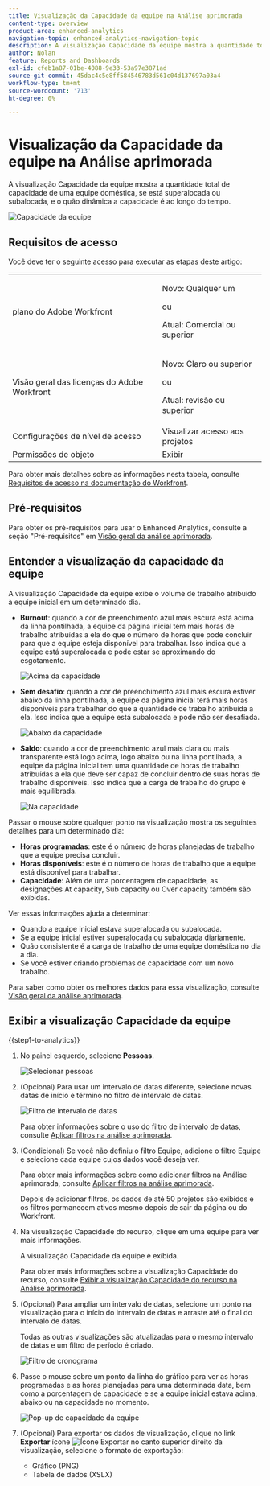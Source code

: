 ```yaml
---
title: Visualização da Capacidade da equipe na Análise aprimorada
content-type: overview
product-area: enhanced-analytics
navigation-topic: enhanced-analytics-navigation-topic
description: A visualização Capacidade da equipe mostra a quantidade total de capacidade de uma equipe doméstica, se está superalocada ou subalocada, e o quão dinâmica a capacidade é ao longo do tempo.
author: Nolan
feature: Reports and Dashboards
exl-id: cfeb1a87-01be-4088-9e33-53a97e3871ad
source-git-commit: 45dac4c5e8ff584546783d561c04d137697a03a4
workflow-type: tm+mt
source-wordcount: '713'
ht-degree: 0%

---
```


# Visualização da Capacidade da equipe na Análise aprimorada

<!-- Audited: 01/2024 -->

A visualização Capacidade da equipe mostra a quantidade total de capacidade de uma equipe doméstica, se está superalocada ou subalocada, e o quão dinâmica a capacidade é ao longo do tempo.

![Capacidade da equipe](assets/team-capacity.png)

## Requisitos de acesso

Você deve ter o seguinte acesso para executar as etapas deste artigo:

<table style="table-layout:auto"> 
 <col> 
 <col> 
 <tbody> 
  <tr> 
   <td role="rowheader">plano do Adobe Workfront</td> 
   <td>
      <p>Novo: Qualquer um</p>
      <p>ou</p>
      <p>Atual: Comercial ou superior</p></td>
  </tr> 
  <tr> 
   <td role="rowheader">Visão geral das licenças do Adobe Workfront</td>
   <td>
      <p>Novo: Claro ou superior</p>
      <p>ou</p>
      <p>Atual: revisão ou superior</p>
   </td>
  </tr> 
  <tr> 
   <td role="rowheader">Configurações de nível de acesso</td> 
   <td>Visualizar acesso aos projetos</td> 
  </tr> 
  <tr> 
   <td role="rowheader">Permissões de objeto</td> 
   <td>Exibir </td> 
  </tr> 
 </tbody> 
</table>

Para obter mais detalhes sobre as informações nesta tabela, consulte [Requisitos de acesso na documentação do Workfront](/help/quicksilver/administration-and-setup/add-users/access-levels-and-object-permissions/access-level-requirements-in-documentation.md).

## Pré-requisitos

Para obter os pré-requisitos para usar o Enhanced Analytics, consulte a seção &quot;Pré-requisitos&quot; em [Visão geral da análise aprimorada](../enhanced-analytics/enhanced-analytics-overview.md).

## Entender a visualização da capacidade da equipe

A visualização Capacidade da equipe exibe o volume de trabalho atribuído à equipe inicial em um determinado dia.

* **Burnout**: quando a cor de preenchimento azul mais escura está acima da linha pontilhada, a equipe da página inicial tem mais horas de trabalho atribuídas a ela do que o número de horas que pode concluir para que a equipe esteja disponível para trabalhar. Isso indica que a equipe está superalocada e pode estar se aproximando do esgotamento.

  ![Acima da capacidade](assets/team-capacity-over-capacity.png)

* **Sem desafio**: quando a cor de preenchimento azul mais escura estiver abaixo da linha pontilhada, a equipe da página inicial terá mais horas disponíveis para trabalhar do que a quantidade de trabalho atribuída a ela. Isso indica que a equipe está subalocada e pode não ser desafiada.

  ![Abaixo da capacidade](assets/team-capacity-under-capacity.png)

* **Saldo**: quando a cor de preenchimento azul mais clara ou mais transparente está logo acima, logo abaixo ou na linha pontilhada, a equipe da página inicial tem uma quantidade de horas de trabalho atribuídas a ela que deve ser capaz de concluir dentro de suas horas de trabalho disponíveis. Isso indica que a carga de trabalho do grupo é mais equilibrada.

  ![Na capacidade](assets/team-capacity-at-capacity.png)

Passar o mouse sobre qualquer ponto na visualização mostra os seguintes detalhes para um determinado dia:

* **Horas programadas**: este é o número de horas planejadas de trabalho que a equipe precisa concluir.
* **Horas disponíveis**: este é o número de horas de trabalho que a equipe está disponível para trabalhar.
* **Capacidade**: Além de uma porcentagem de capacidade, as designações At capacity, Sub capacity ou Over capacity também são exibidas.

Ver essas informações ajuda a determinar:

* Quando a equipe inicial estava superalocada ou subalocada.
* Se a equipe inicial estiver superalocada ou subalocada diariamente.
* Quão consistente é a carga de trabalho de uma equipe doméstica no dia a dia.
* Se você estiver criando problemas de capacidade com um novo trabalho.

Para saber como obter os melhores dados para essa visualização, consulte [Visão geral da análise aprimorada](../enhanced-analytics/enhanced-analytics-overview.md).

## Exibir a visualização Capacidade da equipe

{{step1-to-analytics}}

1. No painel esquerdo, selecione **Pessoas**.

   ![Selecionar pessoas](assets/people-area-cropped-qs-350x276.png)

1. (Opcional) Para usar um intervalo de datas diferente, selecione novas datas de início e término no filtro de intervalo de datas.

   ![Filtro de intervalo de datas](assets/filters-select-date-range-350x344.png)

   Para obter informações sobre o uso do filtro de intervalo de datas, consulte [Aplicar filtros na análise aprimorada](../enhanced-analytics/use-enhanced-analytics-filters.md).

1. (Condicional) Se você não definiu o filtro Equipe, adicione o filtro Equipe e selecione cada equipe cujos dados você deseja ver.

   Para obter mais informações sobre como adicionar filtros na Análise aprimorada, consulte [Aplicar filtros na análise aprimorada](../enhanced-analytics/use-enhanced-analytics-filters.md).

   Depois de adicionar filtros, os dados de até 50 projetos são exibidos e os filtros permanecem ativos mesmo depois de sair da página ou do Workfront.

1. Na visualização Capacidade do recurso, clique em uma equipe para ver mais informações.

   A visualização Capacidade da equipe é exibida.

   Para obter mais informações sobre a visualização Capacidade do recurso, consulte [Exibir a visualização Capacidade do recurso na Análise aprimorada](../enhanced-analytics/resource-capacity-overview.md).

1. (Opcional) Para ampliar um intervalo de datas, selecione um ponto na visualização para o início do intervalo de datas e arraste até o final do intervalo de datas.

   Todas as outras visualizações são atualizadas para o mesmo intervalo de datas e um filtro de período é criado.

   ![Filtro de cronograma](assets/timeframe-filter-350x220.png)

1. Passe o mouse sobre um ponto da linha do gráfico para ver as horas programadas e as horas planejadas para uma determinada data, bem como a porcentagem de capacidade e se a equipe inicial estava acima, abaixo ou na capacidade no momento.

   ![Pop-up de capacidade da equipe](assets/team-capacity-capacity-pop-up-350x351.png)

1. (Opcional) Para exportar os dados de visualização, clique no link **Exportar** ícone ![Ícone Exportar](assets/export.png) no canto superior direito da visualização, selecione o formato de exportação:

   * Gráfico (PNG)
   * Tabela de dados (XSLX)

